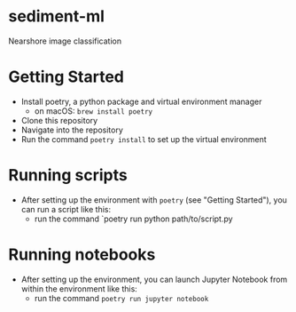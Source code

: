 # sediment-ml
Nearshore image classification

# Getting Started

- Install poetry, a python package and virtual environment manager
  - on macOS: `brew install poetry`
- Clone this repository
- Navigate into the repository
- Run the command `poetry install` to set up the virtual environment

# Running scripts

- After setting up the environment with `poetry` (see "Getting Started"), you can run a script like this:
  - run the command `poetry run python path/to/script.py

# Running notebooks
- After setting up the environment, you can launch Jupyter Notebook from within the environment like this:
  - run the command `poetry run jupyter notebook`


